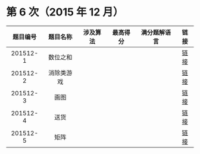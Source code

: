 # 第 6 次（2015 年 12 月）


| 题目编号 | 题目名称 | 涉及算法 | 最高得分 | 满分题解语言 | 链接 | 
| :-: | :-: | :-: | :-: | :-: | :-: |
| 201512-1 | 数位之和 |  |  |  |  [链接](1\index.md) | 
| 201512-2 | 消除类游戏 |  |  |  |  [链接](2\index.md) | 
| 201512-3 | 画图 |  |  |  |  [链接](3\index.md) | 
| 201512-4 | 送货 |  |  |  |  [链接](4\index.md) | 
| 201512-5 | 矩阵 |  |  |  |  [链接](5\index.md) | 
